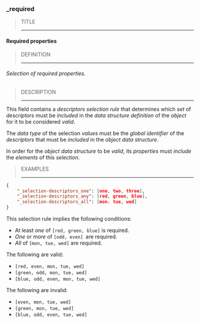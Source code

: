 ### _required



> TITLE
> 
> ------

#### Required properties



> DEFINITION
> 
> ------

###### Selection of required properties.



> DESCRIPTION
> 
> ------

This field contains a *descriptors selection rule* that determines which *set* of *descriptors* must be *included* in the *data structure definition* of the *object* for it to be considered *valid*.

The *data type* of the selection *values* must be the *global identifier* of the *descriptors* that must be *included* in the *object data structure*.

In order for the *object data structure* to be *valid*, its *properties* must *include* the *elements* of this *selection*.



> EXAMPLES
> 
> ------

```json
{
	"_selection-descriptors_one": [one, two, three],
	"_selection-descriptors_any": [red, green, blue],
	"_selection-descriptors_all": [mon. tue, wed]
}
```

This selection rule implies the following conditions:

- At least *one* of `[red, green, blue]` is required.
- *One* or *more* of `[odd, even] `are required.
- *All* of `[mon, tue, wed]` are required.
  

The following are valid:

- `[red, even, mon, tue, wed]`  
- `[green, odd, mon, tue, wed]` 
- `[blue, odd, even, mon, tue, wed]`
  

The following are invalid:

- `[even, mon, tue, wed]` 
- `[green, mon, tue, wed]`
- `[blue, odd, even, tue, wed]`